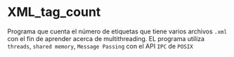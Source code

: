 # XML_tag_count
Programa que cuenta el número de etiquetas que tiene varios archivos `.xml` con el fin de aprender acerca de multithreading.
EL programa utiliza `threads`, `shared memory`, `Message Passing` con el API `IPC` de `POSIX`
